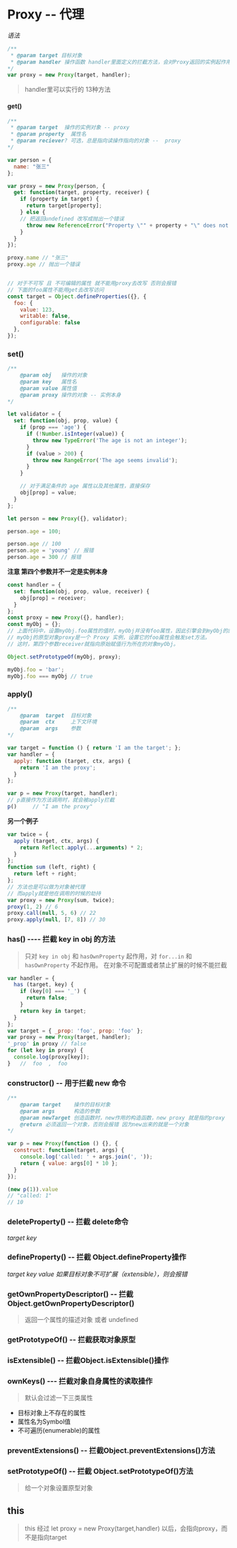 
# Proxy --  代理

*语法*

```js
/**
 * @param target 目标对象
 * @param handler 操作函数 handler里面定义的拦截方法，会对Proxy返回的实例起作用，而不要直接去操作 target 源对象
*/
var proxy = new Proxy(target, handler);
```


> handler里可以实行的 13种方法

#### get()

```js
/**
 * @param target  操作的实例对象 -- proxy
 * @param property  属性名
 * @param reciever? 可选，总是指向读操作指向的对象 --  proxy
*/

var person = {
  name: "张三"
};

var proxy = new Proxy(person, {
  get: function(target, property, receiver) {
    if (property in target) {
      return target[property];
    } else {
    // 把返回undefined 改写成抛出一个错误
      throw new ReferenceError("Property \"" + property + "\" does not exist.");
    }
  }
});

proxy.name // "张三"
proxy.age // 抛出一个错误


// 对于不可写 且 不可编辑的属性 就不能用proxy去改写 否则会报错
// 下面的foo属性不能用get去改写访问
const target = Object.defineProperties({}, {
  foo: {
    value: 123,
    writable: false,
    configurable: false
  },
});
```

### set()


```js
/**
    @param obj   操作的对象
    @param key   属性名
    @param value 属性值
    @param proxy 操作的对象 -- 实例本身
*/

let validator = {
  set: function(obj, prop, value) {
    if (prop === 'age') {
      if (!Number.isInteger(value)) {
        throw new TypeError('The age is not an integer');
      }
      if (value > 200) {
        throw new RangeError('The age seems invalid');
      }
    }

    // 对于满足条件的 age 属性以及其他属性，直接保存
    obj[prop] = value;
  }
};

let person = new Proxy({}, validator);

person.age = 100;

person.age // 100
person.age = 'young' // 报错
person.age = 300 // 报错
```

**注意 第四个参数并不一定是实例本身**

```js
const handler = {
  set: function(obj, prop, value, receiver) {
    obj[prop] = receiver;
  }
};
const proxy = new Proxy({}, handler);
const myObj = {};
// 上面代码中，设置myObj.foo属性的值时，myObj并没有foo属性，因此引擎会到myObj的原型链去找foo属性。
// myObj的原型对象proxy是一个 Proxy 实例，设置它的foo属性会触发set方法。
// 这时，第四个参数receiver就指向原始赋值行为所在的对象myObj。

Object.setPrototypeOf(myObj, proxy);

myObj.foo = 'bar';
myObj.foo === myObj // true
```


### apply()

```js
/**
    @param  target  目标对象
    @param  ctx     上下文环境
    @param  args    参数
*/

var target = function () { return 'I am the target'; };
var handler = {
  apply: function (target, ctx, args) {
    return 'I am the proxy';
  }
};

var p = new Proxy(target, handler);
// p直接作为方法调用时，就会被apply拦截
p()     // "I am the proxy"
```

**另一个例子**

```js
var twice = {
  apply (target, ctx, args) {
    return Reflect.apply(...arguments) * 2;
  }
};
function sum (left, right) {
  return left + right;
};
// 方法也是可以做为对象被代理
// 而apply就是他在调用的时候的劫持
var proxy = new Proxy(sum, twice);
proxy(1, 2) // 6
proxy.call(null, 5, 6) // 22
proxy.apply(null, [7, 8]) // 30
```


### has()   ----    拦截  key in obj  的方法

> 只对  `key in obj` 和 `hasOwnProperty` 起作用，对 `for...in` 和 `hasOwnProperty`  不起作用。 在对象不可配置或者禁止扩展的时候不能拦截

```js
var handler = {
  has (target, key) {
    if (key[0] === '_') {
      return false;
    }
    return key in target;
  }
};
var target = { _prop: 'foo', prop: 'foo' };
var proxy = new Proxy(target, handler);
'_prop' in proxy // false
for (let key in proxy) {
  console.log(proxy[key]);
}   //  foo  ,  foo

```


### constructor()   --   用于拦截 new 命令



```js
/**
    @param target    操作的目标对象
    @param args      构造的参数
    @param newTarget 创造函数时，new作用的构造函数，new proxy 就是指的proxy
    @return 必须返回一个对象，否则会报错 因为new出来的就是一个对象
*/

var p = new Proxy(function () {}, {
  construct: function(target, args) {
    console.log('called: ' + args.join(', '));
    return { value: args[0] * 10 };
  }
});

(new p(1)).value
// "called: 1"
// 10
```

### deleteProperty()   --  拦截 delete命令
    
*target key*

### defineProperty()    --    拦截 Object.defineProperty操作

*target key value*
*如果目标对象不可扩展（extensible），则会报错*

### getOwnPropertyDescriptor()   --    拦截 Object.getOwnPropertyDescriptor() 

> 返回一个属性的描述对象 或者 undefined

### getPrototypeOf()    --    拦截获取对象原型

### isExtensible()    --     拦截Object.isExtensible()操作

### ownKeys()     ---     拦截对象自身属性的读取操作

> 默认会过滤一下三类属性

* 目标对象上不存在的属性
* 属性名为Symbol值
* 不可遍历(enumerable)的属性

### preventExtensions()   --   拦截Object.preventExtensions()方法

### setPrototypeOf()   --    拦截 Object.setPrototypeOf()方法

> 给一个对象设置原型对象



## this

> this 经过 let proxy = new Proxy(target,handler) 以后，会指向proxy，而不是指向target